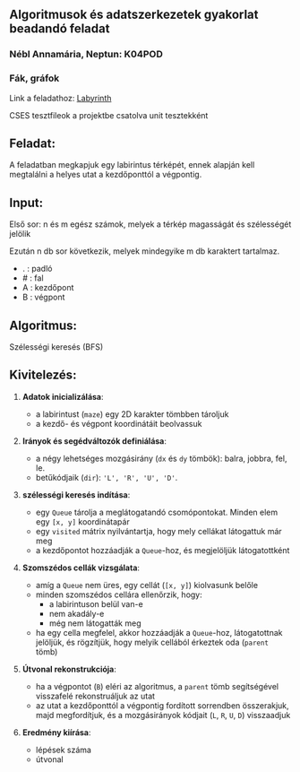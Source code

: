 ## Algoritmusok és adatszerkezetek gyakorlat beadandó feladat

### Nébl Annamária, Neptun: K04POD

### Fák, gráfok

Link a feladathoz:
[Labyrinth](https://cses.fi/problemset/task/1193)

CSES tesztfileok a projektbe csatolva unit tesztekként

## Feladat:
A feladatban megkapjuk egy labirintus térképét, 
ennek alapján kell megtalálni a helyes utat 
a kezdőponttól a végpontig.

## Input:
Első sor: n és m egész számok, melyek a térkép magasságát és szélességét jelölik

Ezután n db sor következik, melyek mindegyike m db karaktert tartalmaz.
* . : padló
* \# : fal 
* A : kezdőpont 
* B : végpont

## Algoritmus:
Szélességi keresés (BFS)

## Kivitelezés:
1. **Adatok inicializálása**:
    - a labirintust (`maze`) egy 2D karakter tömbben tároljuk
    - a kezdő- és végpont koordinátáit beolvassuk

2. **Irányok és segédváltozók definiálása**:
    - a négy lehetséges mozgásirány (`dx` és `dy` tömbök): balra, jobbra, fel, le.
    - betűkódjaik (`dir`): `'L', 'R', 'U', 'D'`.

3. **szélességi keresés indítása**:
    - egy `Queue` tárolja a meglátogatandó csomópontokat. Minden elem egy `[x, y]` koordinátapár
    - egy `visited` mátrix nyilvántartja, hogy mely cellákat látogattuk már meg
    - a kezdőpontot hozzáadják a `Queue`-hoz, és megjelöljük látogatottként

4. **Szomszédos cellák vizsgálata**:
    - amíg a `Queue` nem üres, egy cellát (`[x, y]`) kiolvasunk belőle
    - minden szomszédos cellára ellenőrzik, hogy:
        - a labirintuson belül van-e
        - nem akadály-e
        - még nem látogatták meg
    - ha egy cella megfelel, akkor hozzáadják a `Queue`-hoz, látogatottnak jelöljük, és rögzítjük, hogy melyik cellából érkeztek oda (`parent` tömb)

5. **Útvonal rekonstrukciója**:
    - ha a végpontot (`B`) eléri az algoritmus, a `parent` tömb segítségével visszafelé rekonstruáljuk az utat
    - az utat a kezdőponttól a végpontig fordított sorrendben összerakjuk, majd megfordítjuk, és a mozgásirányok kódjait (`L`, `R`, `U`, `D`) visszaadjuk

6. **Eredmény kiírása**:
    - lépések száma
    - útvonal
